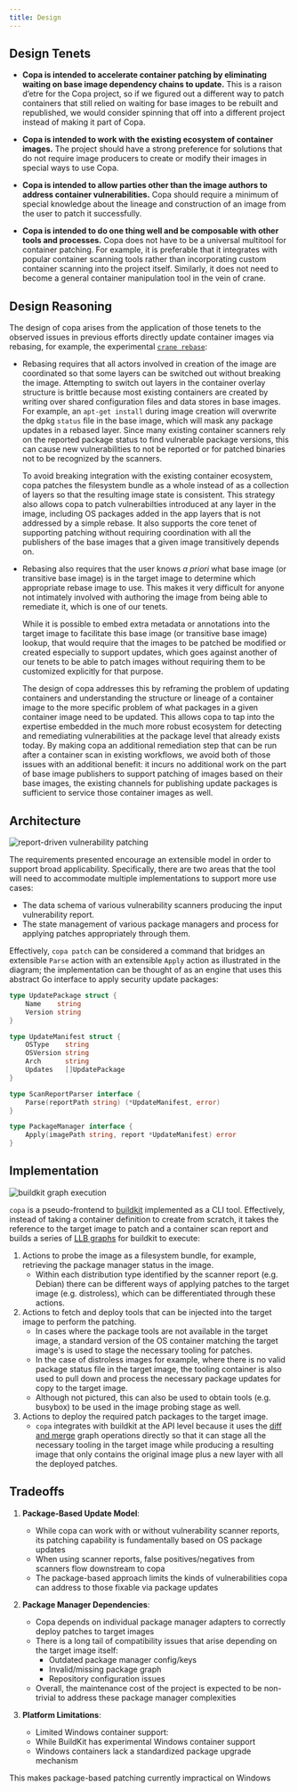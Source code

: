 ```yaml
---
title: Design
---
```


## Design Tenets

- **Copa is intended to accelerate container patching by eliminating waiting on base image dependency chains to update.** This is a raison d’etre for the Copa project, so if we figured out a different way to patch containers that still relied on waiting for base images to be rebuilt and republished, we would consider spinning that off into a different project instead of making it part of Copa.

- **Copa is intended to work with the existing ecosystem of container images.** The project should have a strong preference for solutions that do not require image producers to create or modify their images in special ways to use Copa.

- **Copa is intended to allow parties other than the image authors to address container vulnerabilities.** Copa should require a minimum of special knowledge about the lineage and construction of an image from the user to patch it successfully.

- **Copa is intended to do one thing well and be composable with other tools and processes.** Copa does not have to be a universal multitool for container patching. For example, it is preferable that it integrates with popular container scanning tools rather than incorporating custom container scanning into the project itself. Similarly, it does not need to become a general container manipulation tool in the vein of crane.

## Design Reasoning

The design of copa arises from the application of those tenets to the observed issues in previous efforts directly update container images via rebasing, for example, the experimental [`crane rebase`](https://github.com/google/go-containerregistry/blob/main/cmd/crane/rebase.md):

- Rebasing requires that all actors involved in creation of the image are coordinated so that some layers can be switched out without breaking the image. Attempting to switch out layers in the container overlay structure is brittle because most existing containers are created by writing over shared configuration files and data stores in base images. For example, an `apt-get install` during image creation will overwrite the dpkg `status` file in the base image, which will mask any package updates in a rebased layer. Since many existing container scanners rely on the reported package status to find vulnerable package versions, this can cause new vulnerabilities to not be reported or for patched binaries not to be recognized by the scanners.

  To avoid breaking integration with the existing container ecosystem, copa patches the filesystem bundle as a whole instead of as a collection of layers so that the resulting image state is consistent. This strategy also allows copa to patch vulnerabilties introduced at any layer in the image, including OS packages added in the app layers that is not addressed by a simple rebase. It also supports the core tenet of supporting patching without requiring coordination with all the publishers of the base images that a given image transitively depends on.

- Rebasing also requires that the user knows _a priori_ what base image (or transitive base image) is in the target image to determine which appropriate rebase image to use. This makes it very difficult for anyone not intimately involved with authoring the image from being able to remediate it, which is one of our tenets.

  While it is possible to embed extra metadata or annotations into the target image to facilitate this base image (or transitive base image) lookup, that would require that the images to be patched be modified or created especially to support updates, which goes against another of our tenets to be able to patch images without requiring them to be customized explicitly for that purpose.

  The design of copa addresses this by reframing the problem of updating containers and understanding the structure or lineage of a container image to the more specific problem of what packages in a given container image need to be updated. This allows copa to tap into the expertise embedded in the much more robust ecosystem for detecting and remediating vulnerabilities at the package level that already exists today. By making copa an additional remediation step that can be run after a container scan in existing workflows, we avoid both of those issues with an additional benefit: it incurs no additional work on the part of base image publishers to support patching of images based on their base images, the existing channels for publishing update packages is sufficient to service those container images as well.

## Architecture

<img title="report-driven vulnerability patching" src="/copacetic/website/img/vulnerability-patch.png" />

The requirements presented encourage an extensible model in order to support broad applicability. Specifically, there are two areas that the tool will need to accommodate multiple implementations to support more use cases:

- The data schema of various vulnerability scanners producing the input vulnerability report.
- The state management of various package managers and process for applying patches appropriately through them.

Effectively, `copa patch` can be considered a command that bridges an extensible `Parse` action with an extensible `Apply` action as illustrated in the diagram; the implementation can be thought of as an engine that uses this abstract Go interface to apply security update packages:

```go
type UpdatePackage struct {
    Name    string
    Version string
}

type UpdateManifest struct {
    OSType    string
    OSVersion string
    Arch      string
    Updates   []UpdatePackage
}

type ScanReportParser interface {
    Parse(reportPath string) (*UpdateManifest, error)
}

type PackageManager interface {
    Apply(imagePath string, report *UpdateManifest) error
}
```

## Implementation

<img title="buildkit graph execution" src="/copacetic/website/img/graph-execution.png" />

`copa` is a pseudo-frontend to [buildkit](https://github.com/moby/buildkit) implemented as a CLI tool. Effectively, instead of taking a container definition to create from scratch, it takes the reference to the target image to patch and a container scan report and builds a series of [LLB graphs](https://github.com/moby/buildkit/tree/99f6199fa6f0c34dbb3acfa57e00b7189a6a79d4#exploring-llb) for buildkit to execute:

1. Actions to probe the image as a filesystem bundle, for example, retrieving the package manager status in the image.
   - Within each distribution type identified by the scanner report (e.g. Debian) there can be different ways of applying patches to the target image (e.g. distroless), which can be differentiated through these actions.
2. Actions to fetch and deploy tools that can be injected into the target image to perform the patching.
   - In cases where the package tools are not available in the target image, a standard version of the OS container matching the target image's is used to stage the necessary tooling for patches.
   - In the case of distroless images for example, where there is no valid package status file in the target image, the tooling container is also used to pull down and process the necessary package updates for copy to the target image.
   - Although not pictured, this can also be used to obtain tools (e.g. busybox) to be used in the image probing stage as well.
3. Actions to deploy the required patch packages to the target image.
   - `copa` integrates with buildkit at the API level because it uses the [diff and merge](https://github.com/moby/buildkit/blob/99f6199fa6f0c34dbb3acfa57e00b7189a6a79d4/docs/merge%2Bdiff.md) graph operations directly so that it can stage all the necessary tooling in the target image while producing a resulting image that only contains the original image plus a new layer with all the deployed patches.

## Tradeoffs

1. **Package-Based Update Model**:
   - While copa can work with or without vulnerability scanner reports, its patching capability is fundamentally based on OS package updates
   - When using scanner reports, false positives/negatives from scanners flow downstream to copa
   - The package-based approach limits the kinds of vulnerabilities copa can address to those fixable via package updates

2. **Package Manager Dependencies**:
   - Copa depends on individual package manager adapters to correctly deploy patches to target images
   - There is a long tail of compatibility issues that arise depending on the target image itself:
     - Outdated package manager config/keys
     - Invalid/missing package graph
     - Repository configuration issues
   - Overall, the maintenance cost of the project is expected to be non-trivial to address these package manager complexities

3. **Platform Limitations**:
   - Limited Windows container support:
   - While BuildKit has experimental Windows container support
   - Windows containers lack a standardized package upgrade mechanism

This makes package-based patching currently impractical on Windows